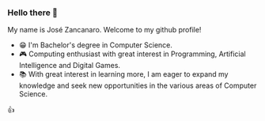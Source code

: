 ### Hello there 👋

My name is José Zancanaro. Welcome to my github profile!  
 
- :grin: I'm Bachelor's degree in Computer Science. 
- :video_game: Computing enthusiast with great interest in Programming, Artificial Intelligence and Digital Games.  
- :books: With great interest in learning more, I am eager to expand my knowledge and seek new opportunities in the various areas of Computer Science.

:thumbsup:
